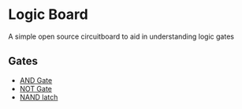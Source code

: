 # Logic Board

A simple open source circuitboard to aid in understanding logic gates

## Gates

* [AND Gate](https://www.falstad.com/circuit/circuitjs.html?ctz=CQAgjCAMB0l3BWcMBMcUHYMGZIA4UA2ATmIxAUgpABZsKBTAWjDACgA3WmvEbBFN164aUMTSpIq06AjYAXECgngUvNbzBqxEGAhJ0JeDIQyQUCXjEIIMysMUg0MNYgLBIwcEABMGAMwBDAFcAG3kFJWUo0REYnShZEixifmUEMjJ6a0tsQlMwbGICSGJC5Co-ILCIgGdwEz5CdX0mqzEg0NqGNnq4vN4JKgGxKk7utgAnBsI+NCVW7HmqRzgppTxheew8WOWQVcg2AHchPidaYlm4o9PXa4v7vl2oE8vrl7BGndFbmefRF9rs1Xqd+iCgQDQQtgS1rss3kM2lCltI2D4lPgQIRRBZZjilL4AiFwkxQgwfOs0LwCWAaKICcM1qdIailCotFY3ihojzcZs5mjTnjsfzNFpoRpwPTzrisX84soqPThAJoXEeOBCMNBH8wNq5tKGb83hrBpqbmwgA)
* [NOT Gate](https://www.falstad.com/circuit/circuitjs.html?ctz=CQAgjCAMB0l3BWcMBMcUHYMGZIA4UA2ATmIxAUgpABZsKBTAWjDACgA3WmvEbBFN164aUMTSpIq06AjYAXEChSjlokUpViIMQtjDE4YSMRTZiCbPqjRCGPDTuQiYFA+IFkVACYMAZgCGAK4ANvJsAM58kOqEvBJU2HFiVIEhEQxsAE5KeMJofA58BVTGcGwA7kLRojTEhDVQlbT1jXUN2EWQzRo0YB0xfMndVQlDwkXYJWze4DSiYPNKCA39VIK+gaHyTCEM3tlzC0uLooSiieVVapqqecXSPYM84ISJgiOv70cg501VvXiLw0n16-RaHS6T1UEmq-A+zVOPw0aF4nxQKy+4yU+H+2NRcIETSAA)
* [NAND latch](http://www.falstad.com/circuit/circuitjs.html?ctz=CQAgjCAMB0l3BWcMBMcUHYMGZIA4UA2ATmIxAUgpABZsKBTAWjDACgA3WmvEQm7rxaEoomlSRUp0BGwDuIbNhHiqNYirhQ2AF3AYRYESnHgRVCExrRsxbBgR5CkDGXV0osHNjyuENQjwfNAwBMC0AEwYAMwBDAFcAGx1dfREmfhATKgyBC08EQiKaGgQwPBoDSCNyGH44bBMUIOJIFGIPcKoouKSUgCdFSAEmPCpsBBQQUalkODZB1imjNLNRLsgF8DAp3NW9i3g2AGdt3cyeacz8uMTjhhOztcuVm9i7h4VlISXFNGnfpsvv8WDtaD8wUDwQCwZcDvJoXsXuYEdk-llTICtr8xqtXnN5osDFcBGjZhtNoMSj8RD4RviJpsIooKgDaf8qFMeglkgicZyMFNcVDMEKBbthajTFZeM0hJcRXh5bKlejFbxGhjxlMoY1ZmTtAo0b9qU8oaaLi9IVKcrjRdNJUbBQ7xsMXYbFJN3d93brAjCpj6Zh6g7jTcHzXCw3DXmwgA)
